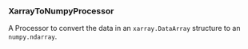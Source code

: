 ### XarrayToNumpyProcessor

A Processor to convert the data in an `xarray.DataArray`
structure to an `numpy.ndarray`.
